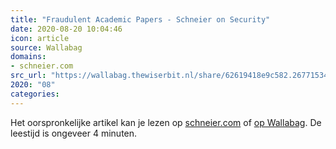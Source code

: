 ```yaml
---
title: "Fraudulent Academic Papers - Schneier on Security"
date: 2020-08-20 10:04:46
icon: article
source: Wallabag
domains:
- schneier.com
src_url: "https://wallabag.thewiserbit.nl/share/62619418e9c582.26771534"
2020: "08"
categories:
---
```

Het oorspronkelijke artikel kan je lezen op [schneier.com](https://www.schneier.com/blog/archives/2019/05/fraudulent_acad.html) of [op Wallabag](https://wallabag.thewiserbit.nl/share/62619418e9c582.26771534). De leestijd is ongeveer 4 minuten.
